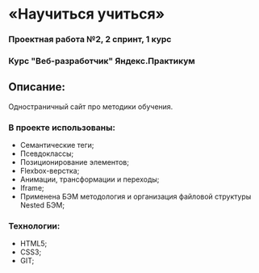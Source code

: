 # «Научиться учиться»
### Проектная работа №2, 2 спринт, 1 курс
### Курс "Веб-разработчик" Яндекс.Практикум

## Описание:
 Одностраничный сайт про методики обучения.

### В проекте использованы:
- Семантические теги;
- Псевдоклассы;
- Позиционирование элементов;
- Flexbox-верстка;
- Анимации, трансформации и переходы;
- Iframe;
- Применена БЭМ методология и организация файловой структуры Nested БЭМ;

### Технологии:
- HTML5;
- CSS3;
- GIT;
